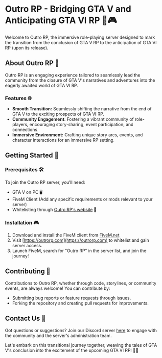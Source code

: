 # Outro RP - Bridging GTA V and Anticipating GTA VI RP 🚗🎮

Welcome to Outro RP, the immersive role-playing server designed to mark the transition from the conclusion of GTA V RP to the anticipation of GTA VI RP (upon its release). 

## About Outro RP 🌟

Outro RP is an engaging experience tailored to seamlessly lead the community from the closure of GTA V's narratives and adventures into the eagerly awaited world of GTA VI RP.

### Features 🌐

- **Smooth Transition:** Seamlessly shifting the narrative from the end of GTA V to the exciting prospects of GTA VI RP.
- **Community Engagement:** Fostering a vibrant community of role-players, encouraging story-sharing, event participation, and connections.
- **Immersive Environment:** Crafting unique story arcs, events, and character interactions for an immersive RP setting.

## Getting Started 🚀

### Prerequisites 🛠️

To join the Outro RP server, you'll need:

- GTA V on PC 🖥️
- FiveM Client (Add any specific requirements or mods relevant to your server)
- Whitelisting through [Outro RP's website](https://outrorp.com) 📝

### Installation 🎮

1. Download and install the FiveM client from [FiveM.net](https://fivem.net/)
2. Visit [https://outrorp.com](https://outrorp.com) to whitelist and gain server access.
3. Launch FiveM, search for "Outro RP" in the server list, and join the journey!

## Contributing 🤝

Contributions to Outro RP, whether through code, storylines, or community events, are always welcome! You can contribute by:

- Submitting bug reports or feature requests through issues.
- Forking the repository and creating pull requests for improvements.

## Contact Us 📧

Got questions or suggestions? Join our Discord server [here](#) to engage with the community and the server's administration team.

Let's embark on this transitional journey together, weaving the tales of GTA V's conclusion into the excitement of the upcoming GTA VI RP! 🌟🎉
